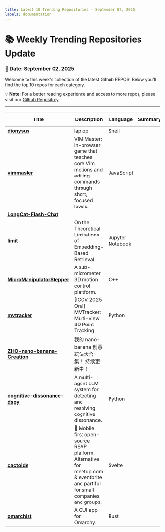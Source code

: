 ```yaml
---
title: Latest 10 Trending Repositories - September 02, 2025
labels: documentation
---
```

# 📚 Weekly Trending Repositories Update

### 📅 Date: September 02, 2025

Welcome to this week's collection of the latest Github REPOS! Below you'll find the top 10 repos for each category.

💡 **Note**: For a better reading experience and access to more repos, please visit our [Github Repository](https://github.com/marc-ko/daily-trending-repo).

---

| **Title** | **Description** | **Language** | **Summary** | **Tags** | **Stars Count** |
| --- | --- | --- | --- | --- | --- |
| **[dionysus](https://github.com/pewdiepie-archdaemon/dionysus)** | laptop  | Shell |  |  | 1203 |
| **[vimmaster](https://github.com/renzorlive/vimmaster)** | VIM Master: in-browser game that teaches core Vim motions and editing commands through short, focused levels.  | JavaScript |  | <details><summary>codin...</summary><p>coding, education, game, indie-game, vim</p></details> | 1101 |
| **[LongCat-Flash-Chat](https://github.com/meituan-longcat/LongCat-Flash-Chat)** |  |  |  |  | 644 |
| **[limit](https://github.com/google-deepmind/limit)** | On the Theoretical Limitations of Embedding-Based Retrieval | Jupyter Notebook |  |  | 387 |
| **[MicroManipulatorStepper](https://github.com/0x23/MicroManipulatorStepper)** | A sub-micrometer 3D motion control plattform. | C++ |  |  | 378 |
| **[mvtracker](https://github.com/ethz-vlg/mvtracker)** | [ICCV 2025 Oral] MVTracker: Multi-view 3D Point Tracking | Python |  |  | 253 |
| **[ZHO-nano-banana-Creation](https://github.com/ZHO-ZHO-ZHO/ZHO-nano-banana-Creation)** | 我的 nano-banana 创意玩法大合集！  持续更新中！ |  |  |  | 239 |
| **[cognitive-dissonance-dspy](https://github.com/evalops/cognitive-dissonance-dspy)** | A multi-agent LLM system for detecting and resolving cognitive dissonance. | Python |  |  | 225 |
| **[cactoide](https://github.com/polaroi8d/cactoide)** | 🌵 Mobile first open-source RSVP platform. Alternative for meetup.com & eventbrite and partiful for small companies and groups. | Svelte |  | <details><summary>event...</summary><p>events, gathering, group, rsvp</p></details> | 214 |
| **[omarchist](https://github.com/tahayvr/omarchist)** | A GUI app for Omarchy.  | Rust |  |  | 204 |

